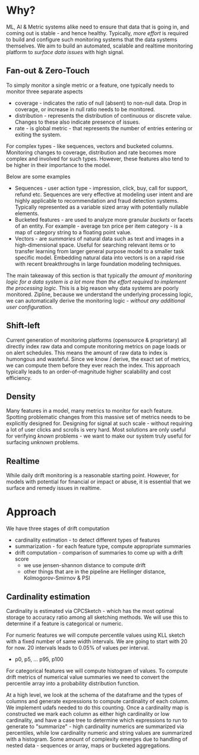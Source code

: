 

# Why?

  ML, AI & Metric systems alike need to ensure that data that is going in, and coming out is stable - and hence healthy.
Typically, *more effort* is required to build and configure such monitoring systems that the data systems themselves. 
We aim to build an automated, scalable and realtime monitoring platform to *surface data issues* with high signal. 

## Fan-out & Zero-Touch
To simply monitor a single metric or a feature, one typically needs to monitor three separate aspects

- coverage - indicates the ratio of null (absent) to non-null data. Drop in coverage, or increase in null ratio needs 
             to be monitored.  
- distribution - represents the distribution of continuous or discrete value. Changes to these also indicate presence 
                 of issues.
- rate - is global metric - that represents the number of entries entering or exiting the system. 

For complex types - like sequences, vectors and bucketed columns. Monitoring changes to coverage, distribution and rate 
becomes more complex and involved for such types. However, these features also tend to be higher in their importance 
to the model.

Below are some examples 
- Sequences - user action type - impression, click, buy, call for support, refund etc. Sequences are very effective 
              at modeling user intent and are highly applicable to recommendation and fraud detection systems. Typically 
              represented as a variable sized array with potentially nullable elements.
- Bucketed features - are used to analyze more granular *buckets* or facets of an entity. For example - average txn 
                      price per item category - is a map of category string to a floating point value.  
- Vectors - are *summaries* of natural data such as text and images in a high-dimensional space. Useful for searching 
            relevant items or to transfer learning from larger general purpose model to a smaller task specific model.
            Embedding natural data into vectors is on a rapid rise with recent breakthroughs in large foundation 
            modeling techniques.
 
The main takeaway of this section is that typically *the amount of monitoring logic for a data system is a lot more than the 
effort required to implement the processing logic*. This is a big reason why data systems are poorly monitored. Zipline,
because we understand the underlying processing logic, we can automatically derive the monitoring logic - *without any 
additional user configuration*.

## Shift-left
Current generation of monitoring platforms (opensource & proprietary) all directly index raw data and compute monitoring
metrics on page loads or on alert schedules. This means the amount of raw data to index is humongous and wasteful. Since
we know / derive, the exact set of metrics, we can compute them before they ever reach the index. This approach typically
leads to an order-of-magnitude higher scalability and cost efficiency.

## Density
Many features in a model, many metrics to monitor for each feature. Spotting problematic changes from this massive set 
of metrics needs to be explicitly designed for. Designing for signal at such scale - without requiring a lot of user 
clicks and scrolls is very hard. Most solutions are only useful for verifying *known* problems - we want to make our
system truly useful for surfacing *unknown* problems.

## Realtime
While daily drift monitoring is a reasonable starting point. However, for models with potential for financial or impact
or abuse, it is essential that we surface and remedy issues in realtime. 

# Approach
We have three stages of drift computation
- cardinality estimation - to detect different types of features
- summarization - for each feature type, compute appropriate summaries
- drift computation - comparison of summaries to come up with a drift score
  - we use jensen-shannon distance to compute drift
  - other things that are in the pipeline are Hellinger distance, Kolmogorov-Smirnov & PSI

## Cardinality estimation
Cardinality is estimated via CPCSketch - which has the most optimal storage to accuracy ratio among all sketching 
methods. We will use this to determine if a feature is categorical or numeric.

For numeric features we will compute percentile values using KLL sketch with a fixed number of same width intervals. 
We are going to start with 20 for now. 20 intervals leads to 0.05% of values per interval. 
  - p0, p5, ... p95, p100

For categorical features we will compute histogram of values. To compute drift metrics of numerical value 
summaries we need to convert the percentile array into a probability distribution function.

At a high level, we look at the schema of the dataframe and the types of columns and generate expressions to compute 
cardinality of each column. We implement udafs needed to do this counting. Once a cardinality map is constructed we 
mark each column as either high cardinality or low cardinality, and have a case tree to determine which expressions
to run to generate to "summarize" - high cardinality numerics are summarized via percentiles, while low cardinality numeric
and string values are summarized with a histogram. Some amount of complexity emerges due to handling of nested data - 
sequences or array, maps or bucketed aggregations.
